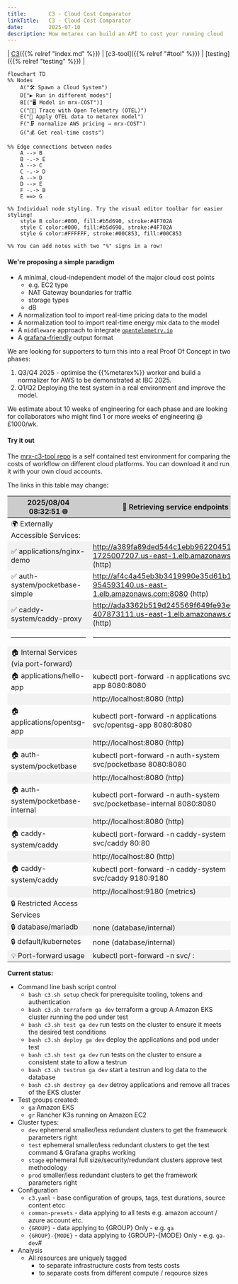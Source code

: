 ```yaml
---
title:       C3 - Cloud Cost Comparator
linkTitle:   C3 - Cloud Cost Comparator
date:        2025-07-10
description: How metarex can build an API to cost your running cloud
---
```

<!-- markdownlint-disable MD033 -->
<span class="ui grey text"><i class="chevron circle right icon"></i>|</span>
[C3]({{% relref "index.md" %}}) |
[c3-tool]({{% relref "#tool" %}}) |
[testing]({{% relref "testing" %}}) |

```mermaid
flowchart TD
%% Nodes
    A("🛠️ Spawn a Cloud System")
    D["▶️ Run in different modes"]
    B[("🖥️ Model in mrx-COST")]
    C("🕵🏻 Trace with Open Telemetry (OTEL)")
    E("📏 Apply OTEL data to metarex model")
    F("🗜️ normalize AWS pricing ⇒ mrx-COST")
    G("💰 Get real-time costs")

%% Edge connections between nodes
    A --> B 
    B -.-> E
    A --> C
    C -.-> D
    A --> D
    D --> E
    F -.-> B
    E ==> G

%% Individual node styling. Try the visual editor toolbar for easier styling!
    style B color:#000, fill:#b5d690, stroke:#4F702A
    style C color:#000, fill:#b5d690, stroke:#4F702A
    style G color:#FFFFFF, stroke:#00C853, fill:#00C853

%% You can add notes with two "%" signs in a row!
```

#### We're proposing a simple paradigm <a id="testing"></a>

* A minimal, cloud-independent model of the major cloud cost points
  * e.g. EC2 type
  * NAT Gateway boundaries for traffic
  * storage types
  * dB
* A normalization tool to import real-time pricing data to the model
* A normalization tool to import real-time energy mix data to the model
* A `middleware` approach to integrate [`opentelemetry.io`](https://opentelemetry.io)
* A [grafana-friendly](https://grafana.com/) output format

We are looking for supporters to turn this into a real Proof Of Concept in
two phases:

1. Q3/Q4 2025 - optimise the {{%metarex%}} worker and build a normalizer for
   AWS to be demonstrated at IBC 2025.
2. Q1/Q2 Deploying the test system in a real environment and improve the model.

We estimate about 10 weeks of engineering for each phase and are looking for
collaborators who might find 1 or more weeks of engineering @ £1000/wk.

#### Try it out <a id="c3-tool"></a>

The [mrx-c3-tool repo][c3] is a self contained test environment for comparing the costs of workflow on different cloud
platforms. You can download it and run it with your own cloud accounts.

The links in this table may change:

<style>
  :root {
    --bg2: hsl(from var(--mrx-purple) h 100 95);
  }
  thead {
    background-color: #cccccc;
  }
  tr:nth-child(even) {
    background-color: #f2f2f2;
  }
  hr {
    border: 1px solid var(--bg2);
  }
</style>

| 2025/08/04 08:32:51 🌐 | 🔗 Retrieving service endpoints                       |
| ---------------------- | ------------------------------------------------------ |
|🌍 Externally Accessible Services: | |
|  ✅ applications/nginx-demo| http://a389fa89ded544c1ebb9622045185c2d-1725007207.us-east-1.elb.amazonaws.com (http)  |
|  ✅ auth-system/pocketbase-simple| http://af4c4a45eb3b3419990e35d61b12758f-954593140.us-east-1.elb.amazonaws.com:8080 (http)  |
|  ✅ caddy-system/caddy-proxy| http://ada3362b519d245569f649fe93e6d609-407873111.us-east-1.elb.amazonaws.com (http)  |
| <hr> | <hr> |
|🏠 Internal Services (via port-forward)|  |
|  🏠 applications/hello-app| kubectl port-forward -n applications svc/hello-app 8080:8080  |
|                                                 | http://localhost:8080 (http)  |
|  🏠 applications/opentsg-app| kubectl port-forward -n applications svc/opentsg-app 8080:8080  |
|                                                 | http://localhost:8080 (http)  |
|  🏠 auth-system/pocketbase  | kubectl port-forward -n auth-system svc/pocketbase 8080:8080  |
|                                                 | http://localhost:8080 (http)  |
|  🏠 auth-system/pocketbase-internal | kubectl port-forward -n auth-system svc/pocketbase-internal 8080:8080  |
|                                                 | http://localhost:8080 (http)  |
|  🏠 caddy-system/caddy | kubectl port-forward -n caddy-system svc/caddy 80:80  |
|                                                 | http://localhost:80 (http)  |
|  🏠 caddy-system/caddy| kubectl port-forward -n caddy-system svc/caddy 9180:9180  |
|                                                 | http://localhost:9180 (metrics)  |
|🔒 Restricted Access Services |  |
|🔒 database/mariadb         | none (database/internal)  |
|  🔒 default/kubernetes       | none (database/internal)  |
|💡 Port-forward usage         | kubectl port-forward -n <namespace> svc/<service-name> <local-port>:<service-port>  |

**Current status:**

* Command line bash script control
  * `bash c3.sh setup` check for prerequisite tooling, tokens and authentication
  * `bash c3.sh terraform ga dev` terraform a group A Amazon EKS cluster running the pod under test
  * `bash c3.sh test ga dev` run tests on the cluster to ensure it meets the desired test conditions
  * `bash c3.sh deploy ga dev` deploy the applications and pod under test
  * `bash c3.sh test ga dev` run tests on the cluster to ensure a consistent state to allow a testrun
  * `bash c3.sh testrun ga dev` start a testrun and log data to the database
  * `bash c3.sh destroy ga dev` detroy applications and remove all traces of the EKS cluster
* Test groups created:
  * `ga` Amazon EKS
  * `gr` Rancher K3s running on Amazon EC2
* Cluster types:
  * `dev` ephemeral smaller/less redundant clusters to get the framework parameters right
  * `test` ephemeral smaller/less redundant clusters to get the test command & Grafana graphs working
  * `stage` ephemeral full size/security/redundant clusters approve test methodology
  * `prod` smaller/less redundant clusters to get the framework parameters right
* Configuration
  * `c3.yaml` - base configuration of groups, tags, test durations, source content etcc
  * `common-presets` - data applying to all tests e.g. amazon account / azure account etc.
  * `{GROUP}` - data applying to {GROUP} Only - e.g. `ga`
  * `{GROUP}-{MODE}` - data applying to {GROUP}-{MODE} Only - e.g. `ga-dev`#
* Analysis
  * All resources are uniquely tagged
    * to separate infrastructure costs from tests costs
    * to separate costs from different compute / reqource sizes

[c3]: https://github.com/metarex-media/mrx-c3-tool
